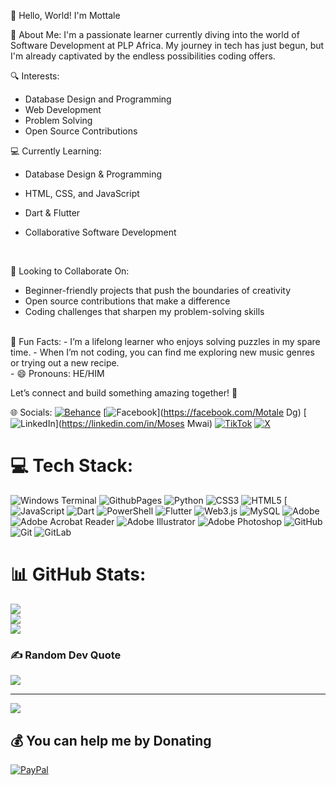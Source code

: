 👋 Hello, World! I'm Mottale

💫 About Me:
I'm a passionate learner currently diving into the world of Software Development at PLP Africa. My journey in tech has just begun, but I'm already captivated by the endless possibilities coding offers. <br>

🔍 Interests:
- Database Design and Programming
- Web Development
- Problem Solving
- Open Source Contributions

💻 Currently Learning:
- Database Design & Programming
- HTML, CSS, and JavaScript
- Dart & Flutter
- Collaborative Software Development

  <br>

🤝 Looking to Collaborate On:
- Beginner-friendly projects that push the boundaries of creativity
- Open source contributions that make a difference
- Coding challenges that sharpen my problem-solving skills
<br>
🎉 Fun Facts:
- I’m a lifelong learner who enjoys solving puzzles in my spare time.
- When I’m not coding, you can find me exploring new music genres or trying out a new recipe.
<br>
- 😄 Pronouns: HE/HIM

Let’s connect and build something amazing together! 🚀
<br>



 🌐 Socials:
[![Behance](https://img.shields.io/badge/Behance-1769ff?logo=behance&logoColor=white)](https://behance.net/Mottale) [![Facebook](https://img.shields.io/badge/Facebook-%231877F2.svg?logo=Facebook&logoColor=white)](https://facebook.com/Motale Dg) [![LinkedIn](https://img.shields.io/badge/LinkedIn-%230077B5.svg?logo=linkedin&logoColor=white)](https://linkedin.com/in/Moses Mwai) [![TikTok](https://img.shields.io/badge/TikTok-%23000000.svg?logo=TikTok&logoColor=white)](https://tiktok.com/@mottale_) [![X](https://img.shields.io/badge/X-black.svg?logo=X&logoColor=white)](https://x.com/mottale_) 

# 💻 Tech Stack:
![Windows Terminal](https://img.shields.io/badge/Windows%20Terminal-%234D4D4D.svg?style=for-the-badge&logo=windows-terminal&logoColor=white) ![GithubPages](https://img.shields.io/badge/github%20pages-121013?style=for-the-badge&logo=github&logoColor=white) ![Python](https://img.shields.io/badge/python-3670A0?style=for-the-badge&logo=python&logoColor=ffdd54) ![CSS3](https://img.shields.io/badge/css3-%231572B6.svg?style=for-the-badge&logo=css3&logoColor=white) ![HTML5](https://img.shields.io/badge/html5-%23E34F26.svg?style=for-the-badge&logo=html5&logoColor=white) [![JavaScript](https://img.shields.io/badge/JavaScript-F7DF1E?style=for-the-badge&logo=javascript&logoColor=black) ![Dart](https://img.shields.io/badge/dart-%230175C2.svg?style=for-the-badge&logo=dart&logoColor=white) ![PowerShell](https://img.shields.io/badge/PowerShell-%235391FE.svg?style=for-the-badge&logo=powershell&logoColor=white) ![Flutter](https://img.shields.io/badge/Flutter-%2302569B.svg?style=for-the-badge&logo=Flutter&logoColor=white) ![Web3.js](https://img.shields.io/badge/web3.js-F16822?style=for-the-badge&logo=web3.js&logoColor=white) ![MySQL](https://img.shields.io/badge/mysql-4479A1.svg?style=for-the-badge&logo=mysql&logoColor=white) ![Adobe](https://img.shields.io/badge/adobe-%23FF0000.svg?style=for-the-badge&logo=adobe&logoColor=white) ![Adobe Acrobat Reader](https://img.shields.io/badge/Adobe%20Acrobat%20Reader-EC1C24.svg?style=for-the-badge&logo=Adobe%20Acrobat%20Reader&logoColor=white) ![Adobe Illustrator](https://img.shields.io/badge/adobe%20illustrator-%23FF9A00.svg?style=for-the-badge&logo=adobe%20illustrator&logoColor=white) ![Adobe Photoshop](https://img.shields.io/badge/adobe%20photoshop-%2331A8FF.svg?style=for-the-badge&logo=adobe%20photoshop&logoColor=white) ![GitHub](https://img.shields.io/badge/github-%23121011.svg?style=for-the-badge&logo=github&logoColor=white) ![Git](https://img.shields.io/badge/git-%23F05033.svg?style=for-the-badge&logo=git&logoColor=white) ![GitLab](https://img.shields.io/badge/gitlab-%23181717.svg?style=for-the-badge&logo=gitlab&logoColor=white)
# 📊 GitHub Stats:
![](https://github-readme-stats.vercel.app/api?username=mottale11&theme=dark&hide_border=false&include_all_commits=true&count_private=true)<br/>
![](https://github-readme-streak-stats.herokuapp.com/?user=mottale11&theme=dark&hide_border=false)<br/>
![](https://github-readme-stats.vercel.app/api/top-langs/?username=mottale11&theme=dark&hide_border=false&include_all_commits=true&count_private=true&layout=compact)

### ✍️ Random Dev Quote
![](https://quotes-github-readme.vercel.app/api?type=horizontal&theme=radical)

---
[![](https://visitcount.itsvg.in/api?id=mottale11&icon=0&color=0)](https://visitcount.itsvg.in)

  ## 💰 You can help me by Donating
  [![PayPal](https://img.shields.io/badge/PayPal-00457C?style=for-the-badge&logo=paypal&logoColor=white)](https://paypal.me/mottale619@gmail.com) 

  
<!-- Proudly created with GPRM ( https://gprm.itsvg.in ) -->
<!---
mottale11/mottale11 is a ✨ special ✨ repository because its `README.md` (this file) appears on your GitHub profile.
You can click the Preview link to take a look at your changes.
--->
